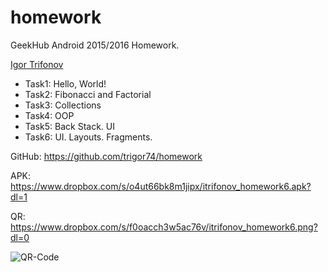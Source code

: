 # homework
GeekHub Android 2015/2016 Homework.

[Igor Trifonov](https://github.com/trigor74)

* Task1: Hello, World!
* Task2: Fibonacci and Factorial
* Task3: Collections
* Task4: OOP
* Task5: Back Stack. UI
* Task6: UI. Layouts. Fragments.

GitHub: https://github.com/trigor74/homework

APK: https://www.dropbox.com/s/o4ut66bk8m1jipx/itrifonov_homework6.apk?dl=1

QR: https://www.dropbox.com/s/f0oacch3w5ac76v/itrifonov_homework6.png?dl=0

![QR-Code](https://www.dropbox.com/s/f0oacch3w5ac76v/itrifonov_homework6.png?dl=1)